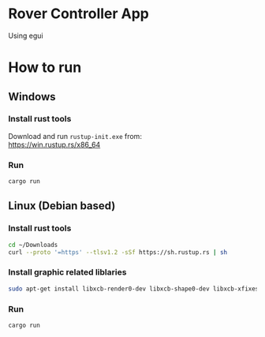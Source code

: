 # Rover Controller App
Using egui

# How to run

## Windows
### Install rust tools
Download and run `rustup-init.exe` from:<br>
https://win.rustup.rs/x86_64

### Run
```bash
cargo run
```

## Linux (Debian based)
### Install rust tools
```bash
cd ~/Downloads
curl --proto '=https' --tlsv1.2 -sSf https://sh.rustup.rs | sh
```

### Install graphic related liblaries
```bash
sudo apt-get install libxcb-render0-dev libxcb-shape0-dev libxcb-xfixes0-dev libspeechd-dev libxkbcommon-dev libssl-devs
```

### Run
```bash
cargo run
```
